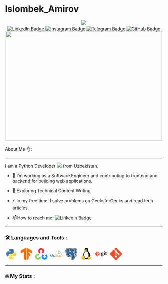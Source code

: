 # Islombek_Amirov

<div id="header" align="center">
  <img src="https://i.giphy.com/media/v1.Y2lkPTc5MGI3NjExMXRlYWY3cXdwampocng2azlwcXg5ZTgwM2J4ZHQ3MXhsZThha3VuaSZlcD12MV9pbnRlcm5hbF9naWZfYnlfaWQmY3Q9cw/hev8gFbbJKQehO4HkZ/giphy.gif" width="200"/>
</div>

<div id="badges" id="header" align="center">
  <a href="https://www.linkedin.com/in/islombekamirovuz?utm_source=share&utm_campaign=share_via&utm_content=profile&utm_medium=android_app" target="_blank">
    <img src="https://img.shields.io/badge/LinkedIn-blue?style=for-the-badge&logo=linkedin&logoColor=white" alt="LinkedIn Badge"/>
  </a>
  <a href="https://www.instagram.com/invites/contact/? igsh=hripl3fp07uh&utm_content=m305yx7" target="_blank">
  <img src="https://img.shields.io/badge/Instagram-E4405F?style=for-the-badge&logo=instagram&logoColor=white" alt="Instagram Badge"/>
  </a>
  <a href="https://t.me/islombekamirov" target="_blank">
    <img src="https://img.shields.io/badge/Telegram-2CA5E0?style=for-the-badge&logo=telegram&logoColor=white" alt="Telegram Badge"/>
  </a>
  <a href="https://github.com/islombek1606" target="_blank">
  <img src="https://img.shields.io/badge/GitHub-181717?style=for-the-badge&logo=github&logoColor=white" alt="GitHub Badge"/>
  </a>
</div>

<div align="center">
  <img src="https://i.giphy.com/media/v1.Y2lkPTc5MGI3NjExcmNweHhxeGFrMmtlbWtjdnB1azZ3dm55NnowbHJpNGZpZ3Z6cGlxdyZlcD12MV9pbnRlcm5hbF9naWZfYnlfaWQmY3Q9Zw/3oKIPEqDGUULpEU0aQ/giphy.gif" width="500" height="350"/>
</div>


About Me 👌:

<hr class="line"></hr>

I am a Python Developer <img src="https://media.giphy.com/media/WUlplcMpOCEmTGBtBW/giphy.gif" width="20"> from Uzbekistan.

- :telescope: I’m working as a Software Engineer and contributing to frontend and backend for building web applications.

- :seedling: Exploring Technical Content Writing.

- :zap: In my free time, I solve problems on GeeksforGeeks and read tech articles.

- :mailbox:How to reach me: [![Linkedin Badge](https://img.shields.io/badge/-kakbar-blue?style=flat&logo=Linkedin&logoColor=white)](your-linkedin-url)

---
### :hammer_and_wrench: Languages and Tools :
<div>
  <img src="https://github.com/devicons/devicon/blob/master/icons/python/python-original.svg" title="Python" alt="Python" width="40" height="40"/>&nbsp;
  <img src="https://github.com/devicons/devicon/blob/master/icons/tensorflow/tensorflow-original.svg" title="Artificial Intelligence" alt="Artificial Intelligence" width="40" height="40"/>&nbsp;
  <img src="https://github.com/devicons/devicon/blob/master/icons/opencv/opencv-original.svg" title="Computer Vision" alt="Computer Vision" width="40" height="40"/>&nbsp;
  <img src="https://github.com/devicons/devicon/blob/master/icons/mysql/mysql-original-wordmark.svg" title="MySQL" alt="MySQL" width="40" height="40"/>&nbsp;
  <img src="https://github.com/devicons/devicon/blob/master/icons/postgresql/postgresql-original.svg" title="PostgreSQL" alt="PostgreSQL" width="40" height="40"/>&nbsp;
  <img src="https://github.com/devicons/devicon/blob/master/icons/linux/linux-original.svg" title="Network Administrator" alt="Network Administrator" width="40" height="40"/>&nbsp;
  <img src="https://github.com/devicons/devicon/blob/master/icons/git/git-original-wordmark.svg" title="Git" alt="Git" width="40" height="40"/>&nbsp;
  <img src="https://github.com/devicons/devicon/blob/master/icons/git/git-original.svg" title="Git Clone" alt="Git Clone" width="40" height="40"/>
</div>


---

### :fire: My Stats :




